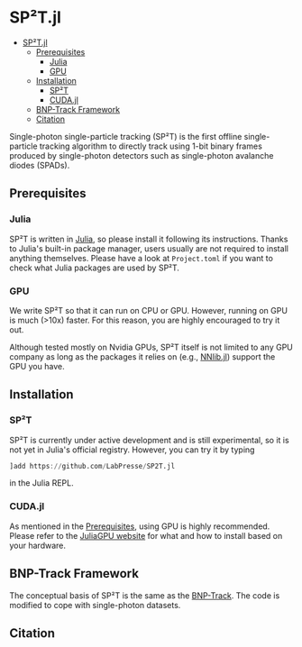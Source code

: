 # SP²T.jl

- [SP²T.jl](#sptjl)
  - [Prerequisites](#prerequisites)
    - [Julia](#julia)
    - [GPU](#gpu)
  - [Installation](#installation)
    - [SP²T](#spt)
    - [CUDA.jl](#cudajl)
  - [BNP-Track Framework](#bnp-track-framework)
  - [Citation](#citation)

Single-photon single-particle tracking (SP²T) is the first offline single-particle tracking algorithm to directly track using 1-bit binary frames produced by single-photon detectors such as single-photon avalanche diodes (SPADs).

## Prerequisites

### Julia

SP²T is written in [Julia](https://julialang.org/), so please install it following its instructions. Thanks to Julia's built-in package manager, users usually are not required to install anything themselves. Please have a look at `Project.toml` if you want to check what Julia packages are used by SP²T.

### GPU

We write SP²T so that it can run on CPU or GPU. However, running on GPU is much (>10x) faster. For this reason, you are highly encouraged to try it out.

Although tested mostly on Nvidia GPUs, SP²T itself is not limited to any GPU company as long as the packages it relies on (e.g., [NNlib.jl](https://github.com/FluxML/NNlib.jl)) support the GPU you have.

## Installation

### SP²T

SP²T is currently under active development and is still experimental, so it is not yet in Julia's official registry. However, you can try it by typing

```julia
]add https://github.com/LabPresse/SP2T.jl
```

in the Julia REPL.

### CUDA.jl

As mentioned in the [Prerequisites](#prerequisites), using GPU is highly recommended. Please refer to the [JuliaGPU website](https://juliagpu.org/) for what and how to install based on your hardware.

## BNP-Track Framework

The conceptual basis of SP²T is the same as the [BNP-Track](https://www.nature.com/articles/s41592-024-02349-9). The code is modified to cope with single-photon datasets.

## Citation

